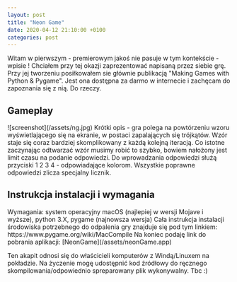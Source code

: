 ```yaml
---
layout: post
title: "Neon Game"
date: 2020-04-12 21:10:00 +0100
categories: post
---
```

Witam w pierwszym - premierowym jakoś nie pasuje w tym kontekście - wpisie ! Chciałem przy tej okazji zaprezentować napisaną przez siebie grę.
Przy jej tworzeniu posiłkowałem sie głównie publikacją "Making Games with Python & Pygame". Jest ona dostępna za darmo w internecie i zachęcam do 
zapoznania się z nią. Do rzeczy.

<h2>Gameplay</h2>
![screenshot](/assets/ng.jpg)
Krótki opis - gra polega na powtórzeniu wzoru wyświetlającego się na ekranie, w postaci zapalających się trójkątów. Wzór staje się coraz bardziej
skomplikowany z każdą kolejną iteracją. Co istotne zaczynając odtwarzać wzór musimy robić to szybko, bowiem nałożony jest limit czasu na podanie odpowiedzi.
Do wprowadzania odpowiedzi służą przyciski 1 2 3 4 - odpowiadające kolorom. Wszystkie poprawne odpowiedzi zlicza specjalny licznik.
<h2>Instrukcja instalacji i wymagania</h2>
Wymagania: system operacyjny macOS (najlepiej w wersji Mojave i wyższe), python 3.X, pygame (najnowsza wersja)
Cała instrukcja instalacji środowiska potrzebnego do odpalenia gry znajduje się pod tym linkiem:
https://www.pygame.org/wiki/MacCompile
Na koniec podaję link do pobrania aplikacji:
[NeonGame](/assets/neonGame.app)

Ten akapit odnosi się do właścicieli komputerów z Windą/Linuxem na pokładzie. Na życzenie mogę udostępnić kod źródłowy do ręcznego skompilowania/odpowiednio spreparowany plik wykonywalny.
Tbc :) 
